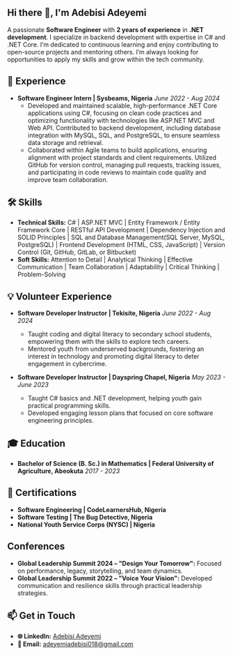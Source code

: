 ## Hi there 👋, I'm Adebisi Adeyemi
A passionate **Software Engineer** with **2 years of experience** in **.NET development**. I specialize in backend development with expertise in C# and .NET Core. I’m dedicated to continuous learning and enjoy contributing to open-source projects and mentoring others. I’m always looking for opportunities to apply my skills and grow within the tech community.


## 💼 Experience
- **Software Engineer Intern | Sysbeams, Nigeria**  _June 2022 - Aug 2024_  
  - Developed and maintained scalable, high-performance .NET Core applications using C#, focusing on clean code practices and optimizing functionality with technologies like ASP.NET MVC and Web API. Contributed to backend development, including database integration with MySQL, SQL, and PostgreSQL, to ensure seamless data storage and retrieval.  
  - Collaborated within Agile teams to build applications, ensuring alignment with project standards and client requirements. Utilized GitHub for version control, managing pull requests, tracking issues, and participating in code reviews to maintain code quality and improve team collaboration.

## 🛠️ Skills  
- **Technical Skills:** C# | ASP.NET MVC  | Entity Framework / Entity Framework Core | RESTful API Development | Dependency Injection and SOLID Principles | SQL and Database Management(SQL Server, MySQL, PostgreSQL) | Frontend Development (HTML, CSS, JavaScript) | Version Control (Git, GitHub, GitLab, or Bitbucket)
- **Soft Skills:** Attention to Detail | Analytical Thinking | Effective Communication | Team Collaboration | Adaptability | Critical Thinking  | Problem-Solving    

## 💡  Volunteer Experience
- **Software Developer Instructor | Tekisite, Nigeria**  _June 2022 - Aug 2024_   
  - Taught coding and digital literacy to secondary school students, empowering them with the skills to explore tech careers.  
  - Mentored youth from underserved backgrounds, fostering an interest in technology and promoting digital literacy to deter engagement in cybercrime.

- **Software Developer Instructor | Dayspring Chapel, Nigeria**  _May 2023 - June 2023_
  - Taught C# basics and .NET development, helping youth gain practical programming skills.  
  - Developed engaging lesson plans that focused on core software engineering principles.

## 🎓 Education
- **Bachelor of Science (B. Sc.) in Mathematics | Federal University of Agriculture, Abeokuta**   _2017 - 2023_

## 📜 Certifications
- **Software Engineering | CodeLearnersHub, Nigeria**
- **Software Testing | The Bug Detective, Nigeria**
- **National Youth Service Corps (NYSC) | Nigeria**

## Conferences
- **Global Leadership Summit 2024 – "Design Your Tomorrow":** Focused on performance,
legacy, storytelling, and team dynamics.
- **Global Leadership Summit 2022 – "Voice Your Vision":** Developed communication and
resilience skills through practical leadership strategies.


## 📫 Get in Touch
- **🌐 LinkedIn:** [Adebisi Adeyemi](https://www.linkedin.com/in/adebisi-adeyemi-1642ba211/)
- **📧 Email:** [adeyemiadebisi018@gmail.com](mailto:adeyemiadebisi018@gmail.com)
  

<!--
**adebisi4145/adebisi4145** is a ✨ _special_ ✨ repository because its `README.md` (this file) appears on your GitHub profile.

Here are some ideas to get you started:

- 🔭 I’m currently working on ...
- 🌱 I’m currently learning ...
- 👯 I’m looking to collaborate on ...
- 🤔 I’m looking for help with ...
- 💬 Ask me about ...
- 📫 How to reach me: ...
- 😄 Pronouns: ...
- ⚡ Fun fact: ...
-->
